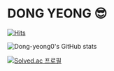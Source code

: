 # DONG YEONG 😎

[![Hits](https://hits.seeyoufarm.com/api/count/incr/badge.svg?url=https%3A%2F%2Fgithub.com%2Fdong-yeong0&count_bg=%230037FF&title_bg=%23000000&icon=&icon_color=%23E7E7E7&title=hits&edge_flat=false)](https://hits.seeyoufarm.com)

![Dong-yeong0's GitHub stats](https://github-readme-stats.vercel.app/api?username=dong-yeong0&show_icons=true&theme=github_dark)

[![Solved.ac 프로필](http://mazassumnida.wtf/api/v2/generate_badge?boj=les00035)](https://solved.ac/les00035)
